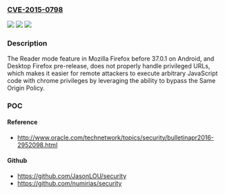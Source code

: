 ### [CVE-2015-0798](https://cve.mitre.org/cgi-bin/cvename.cgi?name=CVE-2015-0798)
![](https://img.shields.io/static/v1?label=Product&message=n%2Fa&color=blue)
![](https://img.shields.io/static/v1?label=Version&message=n%2Fa&color=blue)
![](https://img.shields.io/static/v1?label=Vulnerability&message=n%2Fa&color=brighgreen)

### Description

The Reader mode feature in Mozilla Firefox before 37.0.1 on Android, and Desktop Firefox pre-release, does not properly handle privileged URLs, which makes it easier for remote attackers to execute arbitrary JavaScript code with chrome privileges by leveraging the ability to bypass the Same Origin Policy.

### POC

#### Reference
- http://www.oracle.com/technetwork/topics/security/bulletinapr2016-2952098.html

#### Github
- https://github.com/JasonLOU/security
- https://github.com/numirias/security

